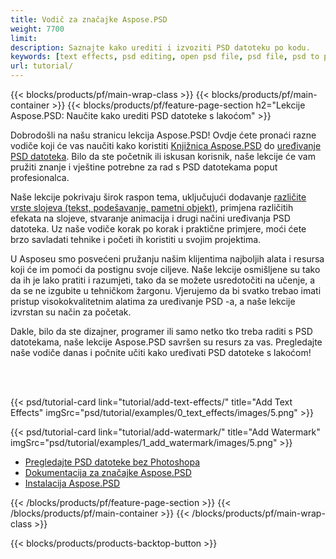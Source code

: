 ```yaml
---
title: Vodič za značajke Aspose.PSD
weight: 7700
limit: 
description: Saznajte kako urediti i izvoziti PSD datoteku po kodu.
keywords: [text effects, psd editing, open psd file, psd file, psd to png, psd file format, PSD API, Aspose.PSD library, Aspose.PSD tutorial]
url: tutorial/
---
```


{{< blocks/products/pf/main-wrap-class >}}
{{< blocks/products/pf/main-container >}}
{{< blocks/products/pf/feature-page-section h2="Lekcije Aspose.PSD: Naučite kako urediti PSD datoteke s lakoćom" >}}

<p>
Dobrodošli na našu stranicu lekcija Aspose.PSD! Ovdje ćete pronaći razne vodiče koji će vas naučiti kako koristiti <a href="https://www.nuget.org/packages/Aspose.PSD">Knjižnica Aspose.PSD</a> do <a href="https://products.aspose.app/psd/editor/">uređivanje PSD datoteka</a>. Bilo da ste početnik ili iskusan korisnik, naše lekcije će vam pružiti znanje i vještine potrebne za rad s PSD datotekama poput profesionalca.</p>
<p>
Naše lekcije pokrivaju širok raspon tema, uključujući dodavanje <a href="https://docs.aspose.com/psd/net/layers-and-mask-information-section/">različite vrste slojeva (tekst, podešavanje, pametni objekt)</a>, primjena različitih efekata na slojeve, stvaranje animacija i drugi načini uređivanja PSD datoteka. Uz naše vodiče korak po korak i praktične primjere, moći ćete brzo savladati tehnike i početi ih koristiti u svojim projektima.</p>
<p>
U Asposeu smo posvećeni pružanju našim klijentima najboljih alata i resursa koji će im pomoći da postignu svoje ciljeve. Naše lekcije osmišljene su tako da ih je lako pratiti i razumjeti, tako da se možete usredotočiti na učenje, a da se ne izgubite u tehničkom žargonu. Vjerujemo da bi svatko trebao imati pristup visokokvalitetnim alatima za uređivanje PSD -a, a naše lekcije izvrstan su način za početak.</p>
<p>
Dakle, bilo da ste dizajner, programer ili samo netko tko treba raditi s PSD datotekama, naše lekcije Aspose.PSD savršen su resurs za vas. Pregledajte naše vodiče danas i počnite učiti kako uređivati PSD datoteke s lakoćom!</p>

<br />
<br />

{{< psd/tutorial-card link="tutorial/add-text-effects/" title="Add Text Effects" imgSrc="psd/tutorial/examples/0_text_effects/images/5.png" >}}

{{< psd/tutorial-card link="tutorial/add-watermark/" title="Add Watermark" imgSrc="psd/tutorial/examples/1_add_watermark/images/5.png" >}}


<div class="code-sample">
    <ul class="link-list">
        <li class="link-item"><a href="https://products.aspose.com/psd/view/">Pregledajte PSD datoteke bez Photoshopa</a></li>
        <li class="link-item"><a href="https://docs.aspose.com/psd/net/features/">Dokumentacija za značajke Aspose.PSD</a></li>
        <li class="link-item"><a href="https://docs.aspose.com/psd/net/installation/">Instalacija Aspose.PSD</a></li>
    </ul>
</div>


{{< /blocks/products/pf/feature-page-section >}}
{{< /blocks/products/pf/main-container >}}
{{< /blocks/products/pf/main-wrap-class >}}

{{< blocks/products/products-backtop-button >}}

